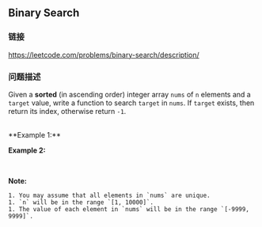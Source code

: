 ## Binary Search  
### 链接  
https://leetcode.com/problems/binary-search/description/  
### 问题描述
Given a **sorted** (in ascending order) integer array `nums` of `n` elements and a `target` value, write a function to search `target` in `nums`. If `target` exists, then return its index, otherwise return `-1`.

<br />
**Example 1:**

**Example 2:**

&nbsp;

**Note:**

	1. You may assume that all elements in `nums` are unique.
	1. `n` will be in the range `[1, 10000]`.
	1. The value of each element in `nums` will be in the range `[-9999, 9999]`.
